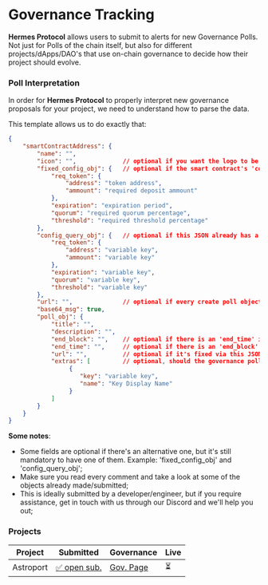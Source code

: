 # Governance Tracking

**Hermes Protocol** allows users to submit to alerts for new Governance Polls. Not just for Polls of the chain itself, but also for different projects/dApps/DAO's that use on-chain governance to decide how their project should evolve.

### Poll Interpretation

In order for **Hermes Protocol** to properly interpret new governance proposals for your project, we need to understand how to parse the data.

This template allows us to do exactly that:

```json
{
    "smartContractAddress": {
        "name": "",
        "icon": "",             // optional if you want the logo to be shown with the alerts
        "fixed_config_obj": {   // optional if the smart contract's 'config' query below already has this info
            "req_token": {
                "address": "token address",
                "ammount": "required deposit ammount"
            },
            "expiration": "expiration period",
            "quorum": "required quorum percentage",
            "threshold": "required threshold percentage"
        },
        "config_query_obj": {   // optional if this JSON already has a fixed 'config' object defined above
            "req_token": {
                "address": "variable key",
                "ammount": "variable key"
            },
            "expiration": "variable key",
            "quorum": "variable key",
            "threshold": "variable key"
        },
        "url": "",              // optional if every create poll object already has the URL
        "base64_msg": true,
        "poll_obj": {
            "title": "",
            "description": "",
            "end_block": "",    // optional if there is an 'end_time' instead, or there's an expiration time defined on the configs above.
            "end_time": "",     // optional if there is an 'end_block' instead, or there's an expiration time defined on the configs above.
            "url": "",          // optional if it's fixed via this JSON (above boolean 'base64_msg')
            "extras": [         // optional, should the governance polls have extra info that they'd like to show to users.
                 {
                    "key": "variable key",
                    "name": "Key Display Name"
                 }
            ]
        }
    }
}
```

**Some notes**:

- Some fields are optional if there's an alternative one, but it's still mandatory to have one of them. Example: 'fixed_config_obj' and 'config_query_obj';
- Make sure you read every comment and take a look at some of the objects already made/submitted;
- This is ideally submitted by a developer/engineer, but if you require assistance, get in touch with us through our Discord and we'll help you out;

### Projects

| Project   | Submitted | Governance                                         | Live   |
|-----------|-----------|---------------------------------------------------|--------|
| Astroport | [✅ open sub.](https://github.com/HermesProtocol-io/assets/blob/main/static/blockchains/terra/governance/projects.json#L2)        | [Gov. Page](https://app.astroport.fi/governance)  | ⏳    |
